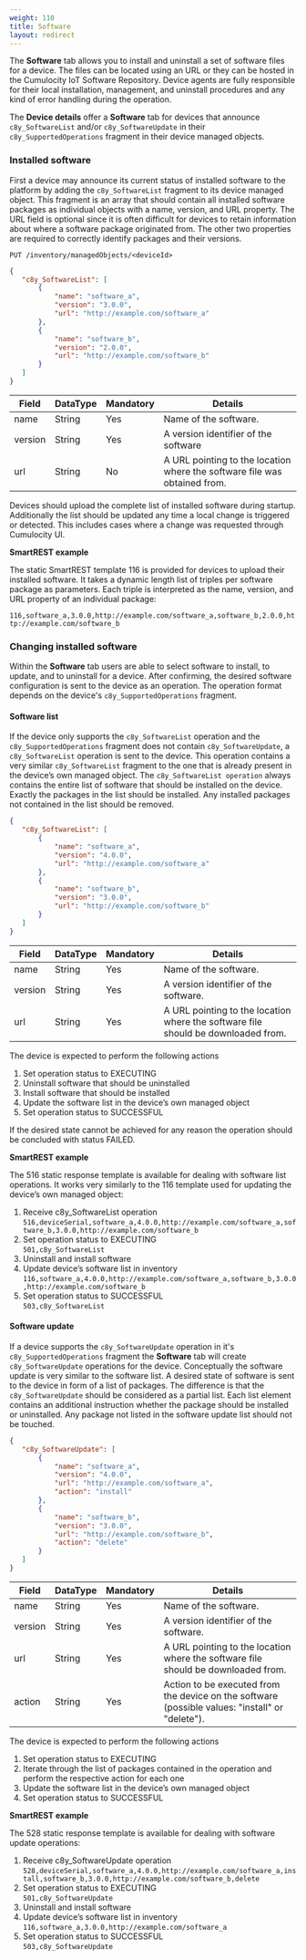 ```yaml
---
weight: 110
title: Software
layout: redirect
---
```


The **Software** tab allows you to install and uninstall a set of software files for a device. The files can be located using an URL or they can be hosted in the Cumulocity IoT Software Repository. Device agents are fully responsible for their local installation, management, and uninstall procedures and any kind of error handling during the operation.

The **Device details** offer a **Software** tab for devices that announce ```c8y_SoftwareList``` and/or ```c8y_SoftwareUpdate``` in their ```c8y_SupportedOperations``` fragment in their device managed objects.

### Installed software

First a device may announce its current status of installed software to the platform by adding the ```c8y_SoftwareList``` fragment to its device managed object. This fragment is an array that should contain all installed software packages as individual objects with a name, version, and URL property. The URL field is optional since it is often difficult for devices to retain information about where a software package originated from. The other two properties are required to correctly identify packages and their versions.

```http
PUT /inventory/managedObjects/<deviceId>
```
```json
{
   "c8y_SoftwareList": [
       {
           "name": "software_a",
           "version": "3.0.0",
           "url": "http://example.com/software_a"
       },
       {
           "name": "software_b",
           "version": "2.0.0",
           "url": "http://example.com/software_b"
       }
   ]
}
```

| Field | DataType | Mandatory | Details |
|----|----|----|----|
| name | String | Yes | Name of the software. |
| version | String | Yes | A version identifier of the software |
| url | String | No | A URL pointing to the location where the software file was obtained from. |


Devices should upload the complete list of installed software during startup. Additionally the list should be updated any time a local change is triggered or detected. This includes cases where a change was requested through Cumulocity UI.

**SmartREST example**

The static SmartREST template 116 is provided for devices to upload their installed software. It takes a dynamic length list of triples per software package as parameters. Each triple is interpreted as the name, version, and URL property of an individual package:

`116,software_a,3.0.0,http://example.com/software_a,software_b,2.0.0,http://example.com/software_b`

### Changing installed software

Within the **Software** tab users are able to select software to install, to update, and to uninstall for a device. After confirming, the desired software configuration is sent to the device as an operation. The operation format depends on the device's ```c8y_SupportedOperations``` fragment.

#### Software list

If the device only supports the ```c8y_SoftwareList``` operation and the ```c8y_SupportedOperations``` fragment does not contain ```c8y_SoftwareUpdate```, a ```c8y_SoftwareList``` operation is sent to the device. This operation contains a very similar ```c8y_SoftwareList``` fragment to the one that is already present in the device’s own managed object. The ```c8y_SoftwareList operation``` always contains the entire list of software that should be installed on the device. Exactly the packages in the list should be installed. Any installed packages not contained in the list should be removed.

```json
{
   "c8y_SoftwareList": [
       {
           "name": "software_a",
           "version": "4.0.0",
           "url": "http://example.com/software_a"
       },
       {
           "name": "software_b",
           "version": "3.0.0",
           "url": "http://example.com/software_b"
       }
   ]
}
```

| Field | DataType | Mandatory | Details |
| ---- | ---- | ---- | ---- |
| name | String | Yes | Name of the software. |
| version | String | Yes | A version identifier of the software. |
| url | String | Yes | A URL pointing to the location where the software file should be downloaded from. |

The device is expected to perform the following actions
1. Set operation status to EXECUTING
2. Uninstall software that should be uninstalled
3. Install software that should be installed
4. Update the software list in the device’s own managed object
5. Set operation status to SUCCESSFUL

If the desired state cannot be achieved for any reason the operation should be concluded with status FAILED.

**SmartREST example**

The 516 static response template is available for dealing with software list operations. It works very similarly to the 116 template used for updating the device’s own managed object:

1. Receive c8y_SoftwareList operation <br>
  `516,deviceSerial,software_a,4.0.0,http://example.com/software_a,software_b,3.0.0,http://example.com/software_b`
2. Set operation status to EXECUTING <br>
  `501,c8y_SoftwareList`
3. Uninstall and install software
4. Update device’s software list in inventory <br>
  `116,software_a,4.0.0,http://example.com/software_a,software_b,3.0.0,http://example.com/software_b`
5. Set operation status to SUCCESSFUL <br>
  `503,c8y_SoftwareList`

#### Software update

If a device supports the ```c8y_SoftwareUpdate``` operation in it's ```c8y_SupportedOperations``` fragment the **Software** tab will create ```c8y_SoftwareUpdate``` operations for the device. Conceptually the software update is very similar to the software list. A desired state of software is sent to the device in form of a list of packages. The difference is that the ```c8y_SoftwareUpdate``` should be considered as a partial list. Each list element contains an additional instruction whether the package should be installed or uninstalled. Any package not listed in the software update list should not be touched.

```json
{
   "c8y_SoftwareUpdate": [
       {
           "name": "software_a",
           "version": "4.0.0",
           "url": "http://example.com/software_a",
           "action": "install"
       },
       {
           "name": "software_b",
           "version": "3.0.0",
           "url": "http://example.com/software_b",
           "action": "delete"
       }
   ]
}
````

| Field | DataType | Mandatory | Details |
| ---- | ---- | ---- | ---- |
|name |String |Yes |Name of the software.|
|version |String | Yes | A version identifier of the software.|
|url |String |Yes |A URL pointing to the location where the software file should be downloaded from.|
|action |String |Yes |Action to be executed from the device on the software (possible values: "install" or "delete").|

The device is expected to perform the following actions
1. Set operation status to EXECUTING
2. Iterate through the list of packages contained in the operation and perform the respective action for each one
3. Update the software list in the device’s own managed object
4. Set operation status to SUCCESSFUL

**SmartREST example**

The 528 static response template is available for dealing with software update operations:

1. Receive c8y_SoftwareUpdate operation <br>
  `528,deviceSerial,software_a,4.0.0,http://example.com/software_a,install,software_b,3.0.0,http://example.com/software_b,delete`
2. Set operation status to EXECUTING <br>
  `501,c8y_SoftwareUpdate`
3. Uninstall and install software
4. Update device’s software list in inventory <br>
  `116,software_a,3.0.0,http://example.com/software_a`
5. Set operation status to SUCCESSFUL <br>
  `503,c8y_SoftwareUpdate`
